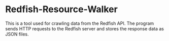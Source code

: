 # Redfish-Resource-Walker
This is a tool used for crawling data from the Redfish API. The program sends HTTP requests to the Redfish server and stores the response data as JSON files.
